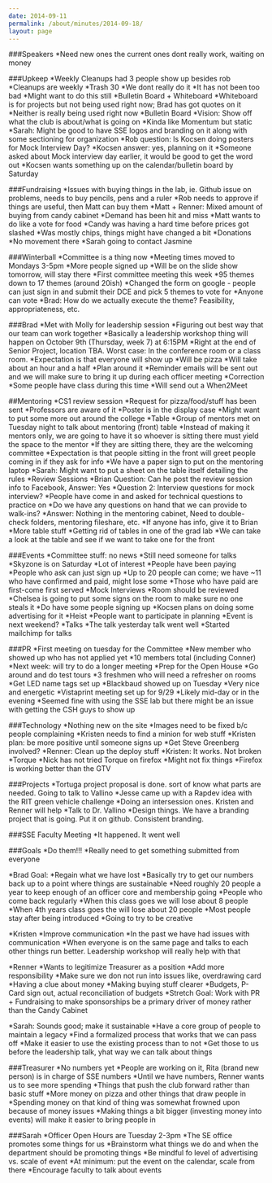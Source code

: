 ```yaml
---
date: 2014-09-11
permalink: /about/minutes/2014-09-18/
layout: page
---
```


###Speakers
*Need new ones the current ones dont really work, waiting on money

###Upkeep
*Weekly Cleanups had 3 people show up besides rob
*Cleanups are weekly
*Trash 30
  *We dont really do it
  *It has not been too bad
  *Might want to do this still
*Bulletin Board + Whiteboard
  *Whiteboard is for projects but not being used right now; Brad has got quotes on it
  *Neither is really being used right now
*Bulletin Board
  *Vision: Show off what the club is about/what is going on
  *Kinda like Momentum but static
  *Sarah: Might be good to have SSE logos and branding on it along with some sectioning for organization
  *Rob question: Is Kocsen doing posters for Mock Interview Day?
  *Kocsen answer: yes, planning on it
  *Someone asked about Mock interview day earlier, it would be good to get the word out
  *Kocsen wants something up on the calendar/bulletin board by Saturday

###Fundraising
*Issues with buying things in the lab, ie. Github issue on problems, needs to buy pencils, pens and a ruler
*Rob needs to approve if things are useful, then Matt can buy them
*Matt + Renner: Mixed amount of buying from candy cabinet
*Demand has been hit and miss
*Matt wants to do like a vote for food
*Candy was having a hard time before prices got slashed
*Was mostly chips, things might have changed a bit
*Donations
  *No movement there
  *Sarah going to contact Jasmine

###Winterball
*Committee is a thing now
*Meeting times moved to Mondays 3-5pm
*More people signed up 
*Will be on the slide show tomorrow, will stay there
*First committee meeting this week
*95 themes down to 17 themes (around 20ish)
*Changed the form on google - people can just sign in and submit their DCE and pick 5 themes to vote for
*Anyone can vote
*Brad: How do we actually execute the theme? Feasibility, appropriateness, etc.

###Brad 
*Met with Molly for leadership session
*Figuring out best way that our team can work together
*Basically a leadership workshop thing will happen on October 9th (Thursday, week 7) at 6:15PM
*Right at the end of Senior Project, location TBA. Worst case: In the conference room or a class room.
  *Expectation is that everyone will show up 
  *Will be pizza
  *Will take about an hour and a half
  *Plan around it
  *Reminder emails will be sent out and we will make sure to bring it up during each officer meeting
*Correction
  *Some people have class during this time
  *Will send out a When2Meet

##Mentoring
*CS1 review session 
*Request for pizza/food/stuff has been sent
*Professors are aware of it
*Poster is in the display case
*Might want to put some more out around the college
*Table
  *Group of mentors met on Tuesday night to talk about mentoring (front) table
  *Instead of making it mentors only, we are going to have it so whoever is sitting there must yield the space to the mentor
  *If they are sitting there, they are the welcoming committee
  *Expectation is that people sitting in the front will greet people coming in if they ask for info
  *We have a paper sign to put on the mentoring laptop
  *Sarah: Might want to put a sheet on the table itself detailing the rules
*Review Sessions
  *Brian Question: Can he post the review session info to Facebook, Answer: Yes
  *Question 2: Interview questions for mock interview?
    *People have come in and asked for technical questions to practice on
    *Do we have any questions on hand that we can provide to walk-ins?
    *Answer: Nothing in the mentoring cabinet, Need to double-check folders, mentoring fileshare, etc.
    *If anyone has info, give it to Brian
*More table stuff
  *Getting rid of tables in one of the grad lab
  *We can take a look at the table and see if we want to take one for the front

###Events
*Committee stuff: no news
*Still need someone for talks
*Skyzone is on Saturday
  *Lot of interest
  *People have been paying
  *People who ask can just sign up
  *Up to 20 people can come; we have ~11 who have confirmed and paid, might lose some
  *Those who have paid are first-come first served
*Mock Interviews
  *Room should be reviewed
  *Chelsea is going to put some signs on the room to make sure no one steals it
  *Do have some people signing up
  *Kocsen plans on doing some advertising for it
*Heist
  *People want to participate in planning
  *Event is next weekend?
*Talks
  *The talk yesterday talk went well
  *Started mailchimp for talks

###PR
*First meeting on tuesday for the Committee
*New member who showed up who has not applied yet
*10 members total (including Conner)
*Next week: will try to do a longer meeting
*Prep for the Open House
  *Go around and do test tours
  *3 freshmen who will need a refresher on rooms
  *Get LED name tags set up
*Blackbaud showed up on Tuesday
  *Very nice and energetic
*Vistaprint meeting set up for 9/29
*Likely mid-day or in the evening
*Seemed fine with using the SSE lab but there might be an issue with getting the CSH guys to show up

###Technology
*Nothing new on the site
*Images need to be fixed b/c people complaining
*Kristen needs to find a minion for web stuff
*Kristen plan: be more positive until someone signs up
  *Get Steve Greenberg involved?
  *Renner: Clean up the deploy stuff
  *Kristen: It works. Not broken
*Torque
  *Nick has not tried Torque on firefox 
  *Might not fix things
  *Firefox is working better than the GTV

###Projects
*Tortuga project proposal is done. sort of know what parts are needed. Going to talk to Vallino
*Jesse came up with a Rapdev idea with the RIT green vehicle challenge
*Doing an intersession ones. Kristen and Renner will help 
*Talk to Dr. Vallino 
*Design things. We have a branding project that is going. Put it on github. Consistent branding. 

###SSE Faculty Meeting
*It happened. It went well

###Goals
*Do them!!!
*Really need to get something submitted from everyone

*Brad Goal:
  *Regain what we have lost
  *Basically try to get our numbers back up to a point where things are sustainable
  *Need roughly 20 people a year to keep enough of an officer core and membership going
  *People who come back regularly
  *When this class goes we will lose about 8 people
  *When 4th years class goes the will lose about 20 people
  *Most people stay after being introduced
  *Going to try to be creative

*Kristen
  *Improve communication
  *In the past we have had issues with communication
  *When everyone is on the same page and talks to each other things run better. Leadership workshop will really help with that

*Renner
  *Wants to legitimize Treasurer as a position
  *Add more responsibility
  *Make sure we don not run into issues like, overdrawing card
  *Having a clue about money
  *Making buying stuff clearer
  *Budgets, P-Card sign out, actual reconciliation of budgets
  *Stretch Goal: Work with PR + Fundraising to make sponsorships be a primary driver of money rather than the Candy Cabinet

*Sarah: Sounds good; make it sustainable
  *Have a core group of people to maintain a legacy
  *Find a formalized process that works that we can pass off
  *Make it easier to use the existing process than to not
  *Get those to us before the leadership talk, yhat way we can talk about things

###Treasurer
*No numbers yet
*People are working on it, Rita (brand new person) is in charge of SSE numbers
*Until we have numbers, Renner wants us to see more spending
*Things that push the club forward rather than basic stuff
*More money on pizza and other things that draw people in
*Spending money on that kind of thing was somewhat frowned upon because of money issues
*Making things a bit bigger (investing money into events) will make it easier to bring people in

###Sarah
*Officer Open Hours are Tuesday 2-3pm
*The SE office promotes some things for us
*Brainstorm what things we do and when the department should be promoting things
*Be mindful fo level of advertising vs. scale of event
*At minimum: put the event on the calendar, scale from there
*Encourage faculty to talk about events
